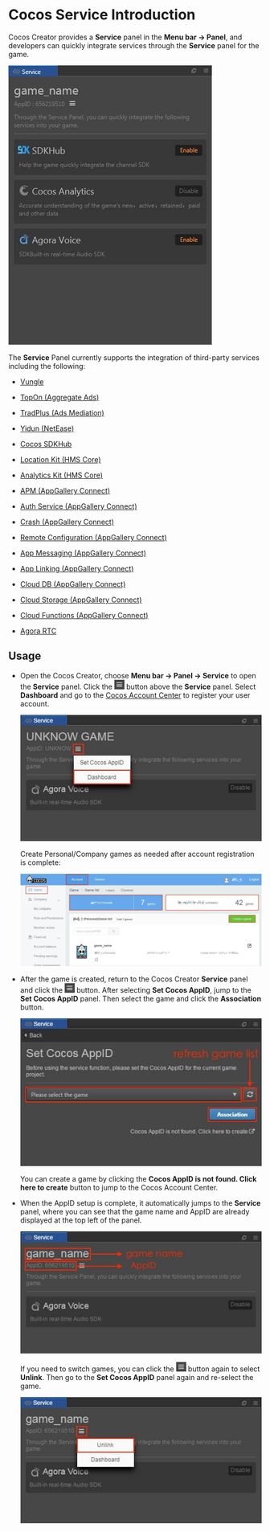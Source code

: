 # Cocos Service Introduction

Cocos Creator provides a **Service** panel in the **Menu bar -> Panel**, and developers can quickly integrate services through the **Service** panel for the game.

![](index/cocos_services.jpg)

The **Service** Panel currently supports the integration of third-party services including the following:

  - [Vungle ](vunglead.md)

  - [TopOn (Aggregate Ads) ](toponad.md)

  - [TradPlus (Ads Mediation) ](tradplusad.md)

  - [Yidun (NetEase)](neteaseyidun.md)

  - [Cocos SDKHub](sdkhub.md)

  - [Location Kit (HMS Core)](hms-location.md)

  - [Analytics Kit (HMS Core)](hms-analytics.md)

  - [APM (AppGallery Connect)](agc-apm.md)

  - [Auth Service (AppGallery Connect)](agc-auth.md)

  - [Crash (AppGallery Connect)](agc-crash.md)
    
  - [Remote Configuration (AppGallery Connect)](agc-remote.md)

  - [App Messaging (AppGallery Connect)](agc-appmessaging.md)

  - [App Linking (AppGallery Connect)](agc-applinking.md)

  - [Cloud DB (AppGallery Connect)](agc-clouddb.md)
    
  - [Cloud Storage (AppGallery Connect)](agc-cloudstorage.md)
    
  - [Cloud Functions (AppGallery Connect)](agc-cloudfunc.md)

  - [Agora RTC](agora.md)

## Usage

- Open the Cocos Creator, choose **Menu bar -> Panel -> Service** to open the **Service** panel. Click the ![](index/setting.jpg) button above the **Service** panel. Select **Dashboard** and go to the [Cocos Account Center](https://auth.cocos.com/#/) to register your user account.

  ![](index/console.jpg)

  Create Personal/Company games as needed after account registration is complete:

  ![](index/game.jpg)

- After the game is created, return to the Cocos Creator **Service** panel and click the ![](index/setting.jpg) button. After selecting **Set Cocos AppID**, jump to the **Set Cocos AppID** panel. Then select the game and click the **Association** button.

  ![](index/appid.jpg)

  You can create a game by clicking the **Cocos AppID is not found. Click here to create** button to jump to the Cocos Account Center.

- When the AppID setup is complete, it automatically jumps to the **Service** panel, where you can see that the game name and AppID are already displayed at the top left of the panel.

  ![](index/service.jpg)

  If you need to switch games, you can click the ![](index/setting.jpg) button again to select **Unlink**. Then go to the **Set Cocos AppID** panel again and re-select the game.

  ![](index/switch_appid.jpg)
